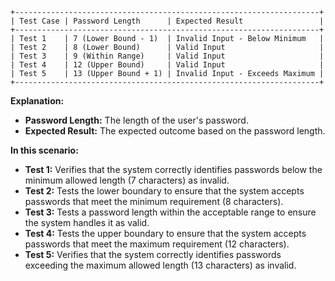 
```plaintext
+--------------------------------------------------------------------+
| Test Case | Password Length      | Expected Result                 |
+--------------------------------------------------------------------+
| Test 1    | 7 (Lower Bound - 1)  | Invalid Input - Below Minimum   |
| Test 2    | 8 (Lower Bound)      | Valid Input                     |
| Test 3    | 9 (Within Range)     | Valid Input                     |
| Test 4    | 12 (Upper Bound)     | Valid Input                     |
| Test 5    | 13 (Upper Bound + 1) | Invalid Input - Exceeds Maximum |
+--------------------------------------------------------------------+
```

**Explanation:**

- **Password Length:** The length of the user's password.
- **Expected Result:** The expected outcome based on the password length.

**In this scenario:**

- **Test 1:** Verifies that the system correctly identifies passwords below the minimum allowed length (7 characters) as invalid.
- **Test 2:** Tests the lower boundary to ensure that the system accepts passwords that meet the minimum requirement (8 characters).
- **Test 3:** Tests a password length within the acceptable range to ensure the system handles it as valid.
- **Test 4:** Tests the upper boundary to ensure that the system accepts passwords that meet the maximum requirement (12 characters).
- **Test 5:** Verifies that the system correctly identifies passwords exceeding the maximum allowed length (13 characters) as invalid.
